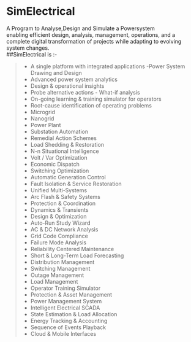 # SimElectrical
A Program to Analyse,Design and Simulate a Powersystem\
enabling efficient design, analysis, management, operations, and a complete digital transformation of projects while adapting to evolving system changes.\
##SimElectrical is :-
>- A single platform with integrated applications
>-Power System Drawing and Design
>- Advanced power system analytics
>- Design & operational insights
>- Probe alternative actions - What-if analysis
>- On-going learning & training simulator for operators
>- Root-cause identification of operating problems
>- Microgrid
>- Nanogrid
>- Power Plant
>- Substation Automation
>- Remedial Action Schemes
>- Load Shedding & Restoration
>- N-n Situational Intelligence
>- Volt / Var Optimization
>- Economic Dispatch
>- Switching Optimization
>- Automatic Generation Control
>- Fault Isolation & Service Restoration
>- Unified Multi-Systems
>- Arc Flash & Safety Systems
>- Protection & Coordination
>- Dynamics & Transients
>- Design & Optimization
>- Auto-Run Study Wizard
>- AC & DC Network Analysis
>- Grid Code Compliance
>- Failure Mode Analysis
>- Reliability Centered Maintenance
>- Short & Long-Term Load Forecasting
>- Distribution Management
>- Switching Management
>- Outage Management
>- Load Management
>- Operator Training Simulator
>- Protection & Asset Management
>- Power Management System
>- Intelligent Electrical SCADA
>- State Estimation & Load Allocation
>- Energy Tracking & Accounting
>- Sequence of Events Playback
>- Cloud & Mobile Interfaces
